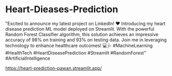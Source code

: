 # Heart-Dieases-Prediction
 
"Excited to announce my latest project on LinkedIn! ❤️ Introducing my heart disease prediction ML model deployed on Streamlit. 
With the powerful Random Forest Classifier algorithm, 
this solution achieves an impressive accuracy of 98% on training and 93% on testing data. 
Join me in leveraging technology to enhance healthcare outcomes! 💻🩺 
#MachineLearning #HealthTech #HeartDiseasePrediction #Streamlit #RandomForest" #ArtificialIntelligence 


https://heart-prediction-pawan.streamlit.app/
